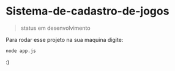 # Sistema-de-cadastro-de-jogos

> status em desenvolvimento


Para rodar esse projeto na sua maquina digite:

```
node app.js
```

:)

